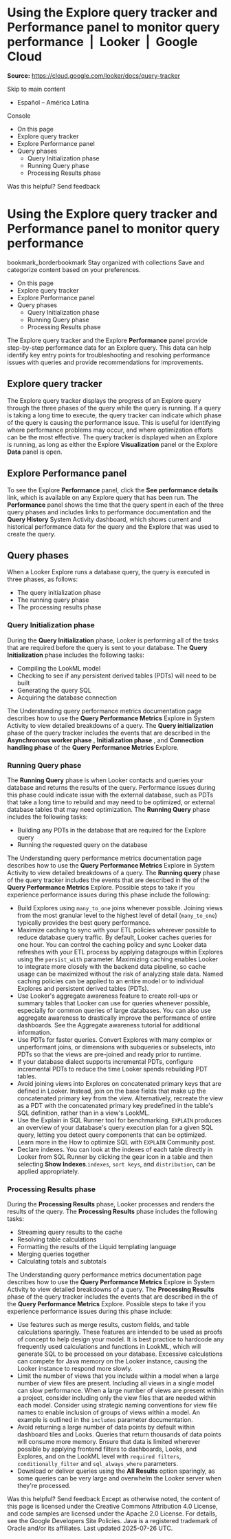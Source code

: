 # Using the Explore query tracker and Performance panel to monitor query performance  |  Looker  |  Google Cloud

**Source:** https://cloud.google.com/looker/docs/query-tracker

Skip to main content 
  * Español – América Latina

Console 


  * On this page
  * Explore query tracker
  * Explore Performance panel
  * Query phases
    * Query Initialization phase
    * Running Query phase
    * Processing Results phase




Was this helpful?
Send feedback 
#  Using the Explore query tracker and Performance panel to monitor query performance
bookmark_borderbookmark Stay organized with collections  Save and categorize content based on your preferences.
  * On this page
  * Explore query tracker
  * Explore Performance panel
  * Query phases
    * Query Initialization phase
    * Running Query phase
    * Processing Results phase


The Explore query tracker and the Explore **Performance** panel provide step-by-step performance data for an Explore query. This data can help identify key entry points for troubleshooting and resolving performance issues with queries and provide recommendations for improvements.
## Explore query tracker
The Explore query tracker displays the progress of an Explore query through the three phases of the query while the query is running.
If a query is taking a long time to execute, the query tracker can indicate which phase of the query is causing the performance issue. This is useful for identifying where performance problems may occur, and where optimization efforts can be the most effective.
The query tracker is displayed when an Explore is running, as long as either the Explore **Visualization** panel or the Explore **Data** panel is open.
## Explore **Performance** panel
To see the Explore **Performance** panel, click the **See performance details** link, which is available on any Explore query that has been run.
The **Performance** panel shows the time that the query spent in each of the three query phases and includes links to performance documentation and the **Query History** System Activity dashboard, which shows current and historical performance data for the query and the Explore that was used to create the query.
## Query phases
When a Looker Explore runs a database query, the query is executed in three phases, as follows:
  * The query initialization phase
  * The running query phase
  * The processing results phase


### Query Initialization phase
During the **Query Initialization** phase, Looker is performing all of the tasks that are required before the query is sent to your database. The **Query Initialization** phase includes the following tasks:
  * Compiling the LookML model
  * Checking to see if any persistent derived tables (PDTs) will need to be built
  * Generating the query SQL
  * Acquiring the database connection


The Understanding query performance metrics documentation page describes how to use the **Query Performance Metrics** Explore in System Activity to view detailed breakdowns of a query. The **Query initialization** phase of the query tracker includes the events that are described in the **Asynchronous worker phase** , **Initialization phase** , and **Connection handling phase** of the **Query Performance Metrics** Explore.
### Running Query phase
The **Running Query** phase is when Looker contacts and queries your database and returns the results of the query. Performance issues during this phase could indicate issue with the external database, such as PDTs that take a long time to rebuild and may need to be optimized, or external database tables that may need optimization. The **Running Query** phase includes the following tasks:
  * Building any PDTs in the database that are required for the Explore query
  * Running the requested query on the database


The Understanding query performance metrics documentation page describes how to use the **Query Performance Metrics** Explore in System Activity to view detailed breakdowns of a query. The **Running query** phase of the query tracker includes the events that are described in the of the **Query Performance Metrics** Explore.
Possible steps to take if you experience performance issues during this phase include the following:
  * Build Explores using `many_to_one` joins whenever possible. Joining views from the most granular level to the highest level of detail (`many_to_one`) typically provides the best query performance.
  * Maximize caching to sync with your ETL policies wherever possible to reduce database query traffic. By default, Looker caches queries for one hour. You can control the caching policy and sync Looker data refreshes with your ETL process by applying datagroups within Explores using the `persist_with` parameter. Maximizing caching enables Looker to integrate more closely with the backend data pipeline, so cache usage can be maximized without the risk of analyzing stale data. Named caching policies can be applied to an entire model or to individual Explores and persistent derived tables (PDTs).
  * Use Looker's aggregate awareness feature to create roll-ups or summary tables that Looker can use for queries whenever possible, especially for common queries of large databases. You can also use aggregate awareness to drastically improve the performance of entire dashboards. See the Aggregate awareness tutorial for additional information.
  * Use PDTs for faster queries. Convert Explores with many complex or unperformant joins, or dimensions with subqueries or subselects, into PDTs so that the views are pre-joined and ready prior to runtime.
  * If your database dialect supports incremental PDTs, configure incremental PDTs to reduce the time Looker spends rebuilding PDT tables.
  * Avoid joining views into Explores on concatenated primary keys that are defined in Looker. Instead, join on the base fields that make up the concatenated primary key from the view. Alternatively, recreate the view as a PDT with the concatenated primary key predefined in the table's SQL definition, rather than in a view's LookML.
  * Use the Explain in SQL Runner tool for benchmarking. `EXPLAIN` produces an overview of your database's query execution plan for a given SQL query, letting you detect query components that can be optimized. Learn more in the How to optimize SQL with `EXPLAIN` Community post.
  * Declare indexes. You can look at the indexes of each table directly in Looker from SQL Runner by clicking the gear icon in a table and then selecting **Show Indexes**.`indexes`, `sort keys`, and `distribution`, can be applied appropriately.


### Processing Results phase
During the **Processing Results** phase, Looker processes and renders the results of the query. The **Processing Results** phase includes the following tasks:
  * Streaming query results to the cache
  * Resolving table calculations
  * Formatting the results of the Liquid templating language
  * Merging queries together
  * Calculating totals and subtotals


The Understanding query performance metrics documentation page describes how to use the **Query Performance Metrics** Explore in System Activity to view detailed breakdowns of a query. The **Processing Results** phase of the query tracker includes the events that are described in the of the **Query Performance Metrics** Explore.
Possible steps to take if you experience performance issues during this phase include:
  * Use features such as merge results, custom fields, and table calculations sparingly. These features are intended to be used as proofs of concept to help design your model. It is best practice to hardcode any frequently used calculations and functions in LookML, which will generate SQL to be processed on your database. Excessive calculations can compete for Java memory on the Looker instance, causing the Looker instance to respond more slowly.
  * Limit the number of views that you include within a model when a large number of view files are present. Including all views in a single model can slow performance. When a large number of views are present within a project, consider including only the view files that are needed within each model. Consider using strategic naming conventions for view file names to enable inclusion of groups of views within a model. An example is outlined in the `includes` parameter documentation.
  * Avoid returning a large number of data points by default within dashboard tiles and Looks. Queries that return thousands of data points will consume more memory. Ensure that data is limited wherever possible by applying frontend  filters to dashboards, Looks, and Explores, and on the LookML level with `required filters`, `conditionally_filter` and `sql_always_where` parameters.
  * Download or deliver queries using the **All Results** option sparingly, as some queries can be very large and overwhelm the Looker server when they're processed.


Was this helpful?
Send feedback 
Except as otherwise noted, the content of this page is licensed under the Creative Commons Attribution 4.0 License, and code samples are licensed under the Apache 2.0 License. For details, see the Google Developers Site Policies. Java is a registered trademark of Oracle and/or its affiliates.
Last updated 2025-07-26 UTC.


